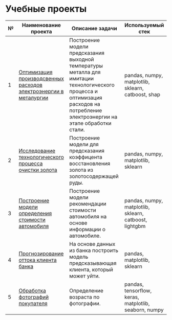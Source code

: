 # Учебные проекты


| № | Наименование проекта | Описание задачи | Используемый стек |
|---|----------------------|-----------------|-------------------|
| 1 |[Оптимизация производсвенных расходов электроэнергии в металургии](https://github.com/SeleznevVA/Portfolio/tree/6928851d3b42a32b9439c76eac3273cc90e7aa53/%D0%9E%D0%BF%D1%82%D0%B8%D0%BC%D0%B8%D0%B7%D0%B0%D1%86%D0%B8%D1%8F%20%D0%BF%D1%80%D0%BE%D0%B8%D0%B7%D0%B2%D0%BE%D0%B4%D1%81%D0%B2%D0%B5%D0%BD%D0%BD%D1%8B%D1%85%20%D1%80%D0%B0%D1%81%D1%85%D0%BE%D0%B4%D0%BE%D0%B2%20%D1%8D%D0%BB%D0%B5%D0%BA%D1%82%D1%80%D0%BE%D1%8D%D0%BD%D0%B5%D1%80%D0%B3%D0%B8%D0%B8%20%D0%B2%20%D0%BC%D0%B0%D1%82%D0%BB%D1%83%D1%80%D0%B3%D0%B8%D0%B8)|Построение модели предсказания выходной температуры металла для имитации технологического процесса и оптимизация расходов на потребление электроэнергии на этапе обработки стали.|pandas, numpy, matplotlib, sklearn, catboost, shap|
| 2 |[Исследование технологического процесса очистки золота](https://github.com/SeleznevVA/Portfolio/tree/30347599d1e98976f25095b20a09486a668f43b1/%D0%98%D1%81%D1%81%D0%BB%D0%B5%D0%B4%D0%BE%D0%B2%D0%B0%D0%BD%D0%B8%D0%B5%20%D1%82%D0%B5%D1%85%D0%BD%D0%BE%D0%BB%D0%BE%D0%B3%D0%B8%D1%87%D0%B5%D1%81%D0%BA%D0%BE%D0%B3%D0%BE%20%D0%BF%D1%80%D0%BE%D1%86%D0%B5%D1%81%D1%81%D0%B0%20%D0%BE%D1%87%D0%B8%D1%81%D1%82%D0%BA%D0%B8%20%D0%B7%D0%BE%D0%BB%D0%BE%D1%82%D0%B0)|Построение модели для предсказания коэффицента восстановления золота из золотосодержащей руды.|pandas, numpy, matplotlib, sklearn|
| 3 |[Построение модели определения стоимости автомобиля](https://github.com/SeleznevVA/Portfolio/tree/30347599d1e98976f25095b20a09486a668f43b1/%D0%9F%D0%BE%D1%81%D1%82%D1%80%D0%BE%D0%B5%D0%BD%D0%B8%D0%B5%20%D0%BC%D0%BE%D0%B4%D0%B5%D0%BB%D0%B8%20%D0%BE%D0%BF%D1%80%D0%B5%D0%B4%D0%B5%D0%BB%D0%B5%D0%BD%D0%B8%D1%8F%20%D1%81%D1%82%D0%BE%D0%B8%D0%BC%D0%BE%D1%81%D1%82%D0%B8%20%D0%B0%D0%B2%D1%82%D0%BE%D0%BC%D0%BE%D0%B1%D0%B8%D0%BB%D1%8F)|Построение модели рекомендации стоимости автомобиля на основе информации о автомобиле.|pandas, numpy, matplotlib, sklearn, catboost, lightgbm|
| 4 |[Прогнозирование оттока клиента банка](https://github.com/SeleznevVA/Portfolio/tree/30347599d1e98976f25095b20a09486a668f43b1/%D0%9F%D1%80%D0%BE%D0%B3%D0%BD%D0%BE%D0%B7%D0%B8%D1%80%D0%BE%D0%B2%D0%B0%D0%BD%D0%B8%D0%B5%20%D0%BE%D1%82%D1%82%D0%BE%D0%BA%D0%B0%20%D0%BA%D0%BB%D0%B8%D0%B5%D0%BD%D1%82%D0%B0%20%D0%B1%D0%B0%D0%BD%D0%BA%D0%B0)|На основе данных из банка построить модель предсказывающая клиента, который может уйти.|pandas, matplotlib, sklearn|
| 5 |[Обработка фотографий покупателя](https://github.com/SeleznevVA/Portfolio/tree/30347599d1e98976f25095b20a09486a668f43b1/%D0%9E%D0%B1%D1%80%D0%B0%D0%B1%D0%BE%D1%82%D0%BA%D0%B0%20%D1%84%D0%BE%D1%82%D0%BE%D0%B3%D1%80%D0%B0%D1%84%D0%B8%D0%B9%20%D0%BF%D0%BE%D0%BA%D1%83%D0%BF%D0%B0%D1%82%D0%B5%D0%BB%D1%8F)|Определение возраста по фотографии.|pandas, tensorflow, keras, matplotlib, seaborn, numpy|

